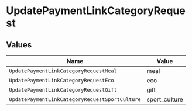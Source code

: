 # UpdatePaymentLinkCategoryRequest


## Values

| Name                                           | Value                                          |
| ---------------------------------------------- | ---------------------------------------------- |
| `UpdatePaymentLinkCategoryRequestMeal`         | meal                                           |
| `UpdatePaymentLinkCategoryRequestEco`          | eco                                            |
| `UpdatePaymentLinkCategoryRequestGift`         | gift                                           |
| `UpdatePaymentLinkCategoryRequestSportCulture` | sport_culture                                  |